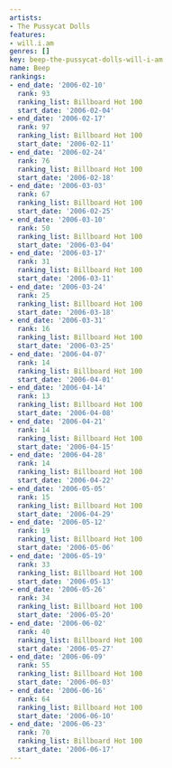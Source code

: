 ```yaml
---
artists:
- The Pussycat Dolls
features:
- will.i.am
genres: []
key: beep-the-pussycat-dolls-will-i-am
name: Beep
rankings:
- end_date: '2006-02-10'
  rank: 93
  ranking_list: Billboard Hot 100
  start_date: '2006-02-04'
- end_date: '2006-02-17'
  rank: 97
  ranking_list: Billboard Hot 100
  start_date: '2006-02-11'
- end_date: '2006-02-24'
  rank: 76
  ranking_list: Billboard Hot 100
  start_date: '2006-02-18'
- end_date: '2006-03-03'
  rank: 67
  ranking_list: Billboard Hot 100
  start_date: '2006-02-25'
- end_date: '2006-03-10'
  rank: 50
  ranking_list: Billboard Hot 100
  start_date: '2006-03-04'
- end_date: '2006-03-17'
  rank: 31
  ranking_list: Billboard Hot 100
  start_date: '2006-03-11'
- end_date: '2006-03-24'
  rank: 25
  ranking_list: Billboard Hot 100
  start_date: '2006-03-18'
- end_date: '2006-03-31'
  rank: 16
  ranking_list: Billboard Hot 100
  start_date: '2006-03-25'
- end_date: '2006-04-07'
  rank: 14
  ranking_list: Billboard Hot 100
  start_date: '2006-04-01'
- end_date: '2006-04-14'
  rank: 13
  ranking_list: Billboard Hot 100
  start_date: '2006-04-08'
- end_date: '2006-04-21'
  rank: 14
  ranking_list: Billboard Hot 100
  start_date: '2006-04-15'
- end_date: '2006-04-28'
  rank: 14
  ranking_list: Billboard Hot 100
  start_date: '2006-04-22'
- end_date: '2006-05-05'
  rank: 15
  ranking_list: Billboard Hot 100
  start_date: '2006-04-29'
- end_date: '2006-05-12'
  rank: 19
  ranking_list: Billboard Hot 100
  start_date: '2006-05-06'
- end_date: '2006-05-19'
  rank: 33
  ranking_list: Billboard Hot 100
  start_date: '2006-05-13'
- end_date: '2006-05-26'
  rank: 34
  ranking_list: Billboard Hot 100
  start_date: '2006-05-20'
- end_date: '2006-06-02'
  rank: 40
  ranking_list: Billboard Hot 100
  start_date: '2006-05-27'
- end_date: '2006-06-09'
  rank: 55
  ranking_list: Billboard Hot 100
  start_date: '2006-06-03'
- end_date: '2006-06-16'
  rank: 64
  ranking_list: Billboard Hot 100
  start_date: '2006-06-10'
- end_date: '2006-06-23'
  rank: 70
  ranking_list: Billboard Hot 100
  start_date: '2006-06-17'
---
```


